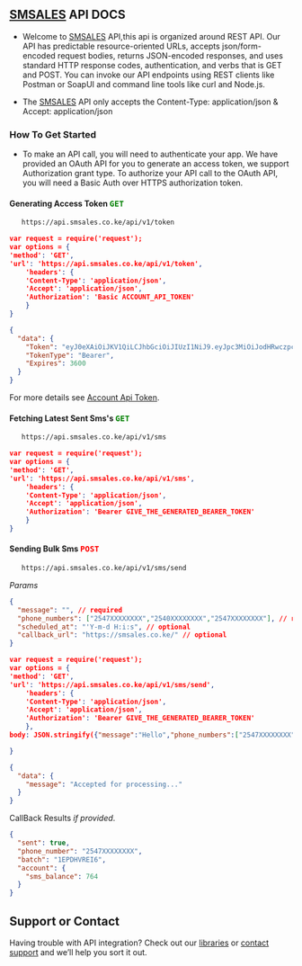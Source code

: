 ## [SMSALES](https://smsales.co.ke) API DOCS
* Welcome to [SMSALES](https://smsales.co.ke) API,this api is organized around REST API. Our API has predictable resource-oriented URLs, accepts json/form-encoded request bodies, returns JSON-encoded responses, and uses standard HTTP response codes, authentication, and verbs that is GET and POST. You can invoke our API endpoints using REST clients like Postman or SoapUI and command line tools like curl and Node.js.

* The [SMSALES](https://smsales.co.ke) API only accepts the Content-Type: application/json & Accept: application/json

### How To Get Started
* To make an API call, you will need to authenticate your app. We have provided an OAuth API for you to generate an access token, we support Authorization grant type. To authorize your API call to the OAuth API, you will need a Basic Auth over HTTPS authorization token.

#### Generating Access Token <span style="color:green"><kbd>GET</kbd></span>

```markdown
   https://api.smsales.co.ke/api/v1/token 
```

```json
var request = require('request');
var options = {
'method': 'GET',
'url': 'https://api.smsales.co.ke/api/v1/token',
    'headers': {
    'Content-Type': 'application/json',
    'Accept': 'application/json',
    'Authorization': 'Basic ACCOUNT_API_TOKEN'
    }
}
```
```json
{
  "data": {
    "Token": "eyJ0eXAiOiJKV1QiLCJhbGciOiJIUzI1NiJ9.eyJpc3MiOiJodHRwczpcL1wvYXBpLnNtc2FsZXMuY28ua2VcL2FwaVwvdjFcL3Rva2VuIiwiaWF0IjoxNjIxOTY1OTk5LCJleHAiOjE2MjE5Njk1OTksIm5iZiI6MTYyMTk2NTk5OSwianRpIjoiNUlvc3NjdlRqZDU3bVdLcyIsInN1YiI6IjhiNWE5ZmEwLTM3ODYtNDRhOS05NmEwLWVlMTlmOTU2NDVjZiIsInBydiI6IjIzYmQ1Yzg5NDlmNjAwYWRiMzllNzAxYzQwMDg3MmRiN2E1OTc2ZjcifQ.mioHmrN-KJb8_rJd9FayfhBGI6G8Kg6g9nNg8c4GxjM",
    "TokenType": "Bearer",
    "Expires": 3600
  }
}
```

For more details see [Account Api Token](https://smsales.co.ke/profile).

#### Fetching Latest Sent Sms's <span style="color:green"><kbd>GET</kbd></span>
```markdown
   https://api.smsales.co.ke/api/v1/sms
```

```json
var request = require('request');
var options = {
'method': 'GET',
'url': 'https://api.smsales.co.ke/api/v1/sms',
    'headers': {
    'Content-Type': 'application/json',
    'Accept': 'application/json',
    'Authorization': 'Bearer GIVE_THE_GENERATED_BEARER_TOKEN'
    }
}
```
#### Sending Bulk Sms <span style="color:red"><kbd>POST</kbd></span>
```markdown
   https://api.smsales.co.ke/api/v1/sms/send
```
*Params*
```json
{
  "message": "", // required
  "phone_numbers": ["2547XXXXXXXX","2540XXXXXXXX","2547XXXXXXXX"], // required
  "scheduled_at": "'Y-m-d H:i:s", // optional
  "callback_url": "https://smsales.co.ke/" // optional
}
```

```json
var request = require('request');
var options = {
'method': 'GET',
'url': 'https://api.smsales.co.ke/api/v1/sms/send',
    'headers': {
    'Content-Type': 'application/json',
    'Accept': 'application/json',
    'Authorization': 'Bearer GIVE_THE_GENERATED_BEARER_TOKEN'
    },
body: JSON.stringify({"message":"Hello","phone_numbers":["2547XXXXXXXX","2540XXXXXXXX","2547XXXXXXXX"]})

}
```
```json
{
  "data": {
    "message": "Accepted for processing..."
  }
}
```
CallBack Results *if provided*.

```json
{
  "sent": true,
  "phone_number": "2547XXXXXXXX",
  "batch": "1EPDHVREI6",
  "account": {
    "sms_balance": 764
  }
}
```

## Support or Contact

Having trouble with API integration? Check out our [libraries](#) or [contact support](https://wa.me/message/UW2M6CP2ACOAF1) and we’ll help you sort it out.
